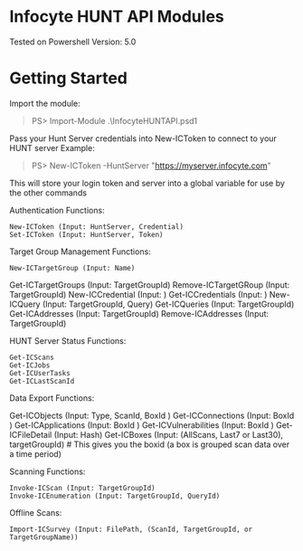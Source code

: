 # Infocyte HUNT API Modules
Tested on Powershell Version: 5.0

# Getting Started
Import the module:
> PS> Import-Module .\InfocyteHUNTAPI.psd1

Pass your Hunt Server credentials into New-ICToken to connect to your HUNT server
Example:
> PS> New-ICToken -HuntServer "https://myserver.infocyte.com"

This will store your login token and server into a global variable for use by the other commands

Authentication Functions:

    New-ICToken (Input: HuntServer, Credential)
    Set-ICToken (Input: HuntServer, Token)

Target Group Management Functions:

	New-ICTargetGroup (Input: Name)
  Get-ICTargetGroups (Input: TargetGroupId)
  Remove-ICTargetGRoup (Input: TargetGroupId)
  New-ICCredential (Input: )
  Get-ICCredentials (Input: )
  New-ICQuery (Input: TargetGroupId, Query)
  Get-ICQueries (Input: TargetGroupId)
  Get-ICAddresses (Input: TargetGroupId)
  Remove-ICAddresses (Input: TargetGroupId)


HUNT Server Status Functions:

    Get-ICScans
    Get-ICJobs
    Get-ICUserTasks
    Get-ICLastScanId

Data Export Functions:

  Get-ICObjects (Input: Type, ScanId, BoxId )
	Get-ICConnections (Input: BoxId )
	Get-ICApplications (Input: BoxId )
	Get-ICVulnerabilities (Input: BoxId )
	Get-ICFileDetail (Input: Hash)
	Get-ICBoxes (Input: (AllScans, Last7 or Last30), targetGroupId)  # This gives you the boxid (a box is grouped scan data over a time period)

Scanning Functions:

	Invoke-ICScan (Input: TargetGroupId)
	Invoke-ICEnumeration (Input: TargetGroupId, QueryId)

Offline Scans:

	Import-ICSurvey (Input: FilePath, (ScanId, TargetGroupId, or TargetGroupName))
